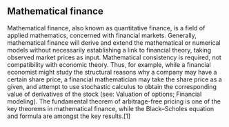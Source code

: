 ## Mathematical finance
Mathematical finance, also known as quantitative finance, is a field of applied mathematics, concerned with financial markets. Generally, mathematical finance will derive and extend the mathematical or numerical models without necessarily establishing a link to financial theory, taking observed market prices as input. Mathematical consistency is required, not compatibility with economic theory. Thus, for example, while a financial economist might study the structural reasons why a company may have a certain share price, a financial mathematician may take the share price as a given, and attempt to use stochastic calculus to obtain the corresponding value of derivatives of the stock (see: Valuation of options; Financial modeling). The fundamental theorem of arbitrage-free pricing is one of the key theorems in mathematical finance, while the Black–Scholes equation and formula are amongst the key results.[1]
